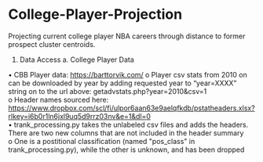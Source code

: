 # College-Player-Projection
Projecting current college player NBA careers through distance to former prospect cluster centroids. 

1. Data Access
a. College Player Data

  •	CBB Player data: https://barttorvik.com/
    o	Player csv stats from 2010 on can be downloaded by year by adding requested year to “year=XXXX” string on to the url above: getadvstats.php?year=2010&csv=1  <br>
    o	Header names sourced here: https://www.dropbox.com/scl/fi/ulpor6aan63e9aelqfkdb/pstatheaders.xlsx?rlkey=i6b0r1ln6jxl9uq5d9rrz03nv&e=1&dl=0  
  • trank_processing.py takes the unlabeled csv files and adds the headers. There are two new columns that are not included in the header summary   
    o One is a postitional classification (named "pos_class" in trank_processing.py), while the other is unknown, and has been dropped   
    

